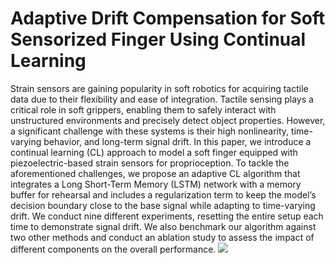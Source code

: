 # Adaptive Drift Compensation for Soft Sensorized Finger Using Continual Learning
Strain sensors are gaining popularity in soft robotics for acquiring tactile data due to their flexibility and
ease of integration. Tactile sensing plays a critical role in soft grippers, enabling them to safely interact with unstructured
environments and precisely detect object properties. However, a significant challenge with these systems is their high nonlinearity, time-varying behavior, and long-term signal drift. In
this paper, we introduce a continual learning (CL) approach to model a soft finger equipped with piezoelectric-based strain
sensors for proprioception. To tackle the aforementioned challenges, we propose an adaptive CL algorithm that integrates a Long Short-Term Memory (LSTM) network with a memory buffer for rehearsal and includes a regularization term to keep the model’s decision boundary close to the base signal while adapting to time-varying drift. We conduct nine different experiments, resetting the entire setup each time to demonstrate
signal drift. We also benchmark our algorithm against two other methods and conduct an ablation study to assess the impact of different components on the overall performance.
![](https://github.com/nilay121/SynapNet_ApplicationOnGripper/blob/main/synapnet_gif.gif)
